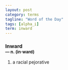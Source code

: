 ```yaml
---
layout: post
category: terms
tagline: "Word of the Day"
tags: [alpha_i]
term: inward
---
```


<h3>Inward<br/> <small>&mdash; n. (in<span>&middot;</span>ward)</small></h3>
<p><ol>
<li>a racial pejorative</li>
</ol></p>
